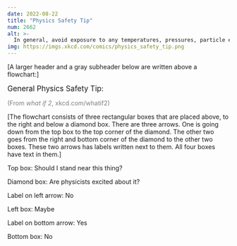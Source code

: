 ```yaml
---
date: 2022-08-22
title: "Physics Safety Tip"
num: 2662
alt: >-
  In general, avoid exposure to any temperatures, pressures, particle energies, or states of matter that physicists think are neat.
img: https://imgs.xkcd.com/comics/physics_safety_tip.png
---
```

[A larger header and a gray subheader below are written above a flowchart:]

<big>General Physics Safety Tip:</big>

<font color="gray">(From *what if 2*, xkcd.com/whatif2)</font>

[The flowchart consists of three rectangular boxes that are placed above, to the right and below a diamond box. There are three arrows. One is going down from the top box to the top corner of the diamond. The other two goes from the right and bottom corner of the diamond to the other two boxes. These two arrows has labels written next to them. All four boxes have text in them.]

Top box: Should I stand near this thing?

Diamond box: Are physicists excited about it?

Label on left arrow: No

Left box: Maybe

Label on bottom arrow: Yes

Bottom box: No